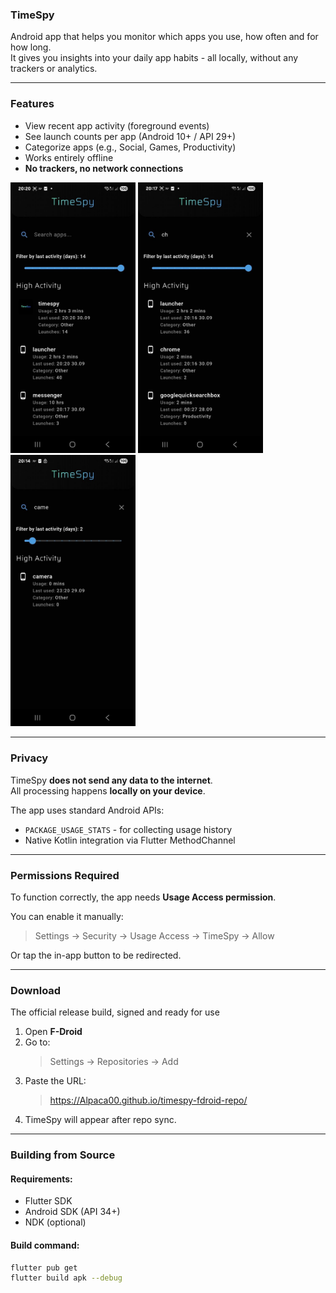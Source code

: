 ### TimeSpy

Android app that helps you monitor which apps you use, how often and for how long.  
It gives you insights into your daily app habits - all locally, without any trackers or analytics.

---

### Features

- View recent app activity (foreground events)
- See launch counts per app (Android 10+ / API 29+)
- Categorize apps (e.g., Social, Games, Productivity)
- Works entirely offline
- **No trackers, no network connections**



<img src="assets/snapshots/activities.jpg" alt="Main UI" width="200"/>

<img src="assets/snapshots/chrome.jpg" alt="Usage Stats" width="200"/>

<img src="assets/snapshots/camera.jpg" alt="Usage Stats" width="200"/>

---

### Privacy

TimeSpy **does not send any data to the internet**.  
All processing happens **locally on your device**.

The app uses standard Android APIs:
- `PACKAGE_USAGE_STATS` - for collecting usage history
- Native Kotlin integration via Flutter MethodChannel

---

### Permissions Required

To function correctly, the app needs **Usage Access permission**.

You can enable it manually:

> Settings → Security → Usage Access → TimeSpy → Allow

Or tap the in-app button to be redirected.

---

### Download 

The official release build, signed and ready for use

1. Open **F-Droid**
2. Go to:
   > Settings → Repositories → Add
3. Paste the URL:
   > https://Alpaca00.github.io/timespy-fdroid-repo/
4. TimeSpy will appear after repo sync.

---

### Building from Source

#### Requirements:
- Flutter SDK
- Android SDK (API 34+)
- NDK (optional)

#### Build command:

```bash
flutter pub get
flutter build apk --debug